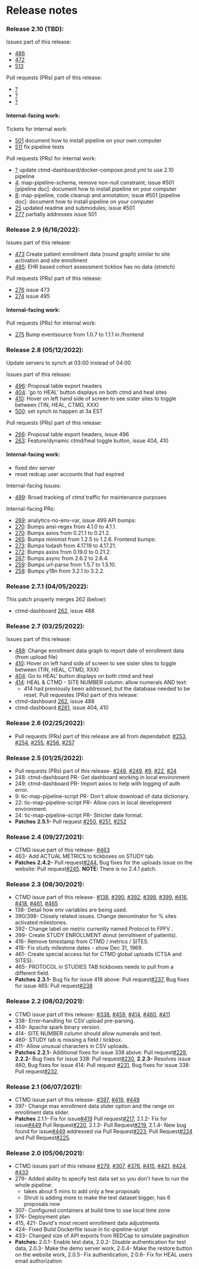 # Release notes

### Release 2.10 (TBD):

Issues part of this release:
* [486](https://github.com/RENCI/ctmd/issues/486)
* [472](https://github.com/RENCI/ctmd/issues/472)
* [513](https://github.com/RENCI/ctmd/issues/513)


Pull requests (PRs) part of this release:
* [?](?)
* [?](?)
* [?](?)

#### Internal-facing work:
Tickets for internal work:
* [501](https://github.com/RENCI/ctmd/issues/501) document how to install pipeline on your own computer 
* [511](https://github.com/RENCI/ctmd/issues/511) fix pipeline tests

Pull requests (PRs) for internal work:
* [?](?) update ctmd-dashboard/docker-compose.prod.yml to use 2.10 pipeline
* [4](https://github.com/RENCI/map-pipeline-schema/pull/4): map-pipeline-schema, remove non-null constraint; issue #501 [pipeline doc]: document how to install pipeline on your computer
* [8](https://github.com/RENCI/map-pipeline/pull/8): map-pipeline, code cleanup and annotation; issue #501 [pipeline doc]: document how to install pipeline on your computer
* [25](https://github.com/RENCI/tic-map-pipeline-script/pull/25) updated readme and submodules; issue #501
* [277](https://github.com/RENCI/ctmd-dashboard/pull/277) partially addresses issue 501

### Release 2.9 (6/16/2022):
Issues part of this release:
* [473](https://github.com/RENCI/ctmd/issues/473) Create patient enrollment data (round graph) similar to site activation and site enrollment
* [495](https://github.com/RENCI/ctmd/issues/495): EHR based cohort assessment tickbox has no data (stretch)

Pull requests (PRs) part of this release:

* [276](https://github.com/RENCI/ctmd-dashboard/pull/276) issue 473
* [274](https://github.com/RENCI/ctmd-dashboard/pull/274) issue 495

#### Internal-facing work:

Pull requests (PRs) for internal work:
* [275](https://github.com/RENCI/ctmd-dashboard/pull/275) Bump eventsource from 1.0.7 to 1.1.1 in /frontend


### Release 2.8 (05/12/2022):
Update servers to synch at 03:00 instead of 04:00

Issues part of this release:
* [496](https://github.com/RENCI/ctmd/issues/496): Proposal table export headers
* [404](https://github.com/RENCI/ctmd/issues/404): 'go to HEAL' button displays on both ctmd and heal sites
* [410](https://github.com/RENCI/ctmd/issues/410): Hover on left hand side of screen to see sister sites to toggle between (TIN, HEAL, CTMD, XXX) 
* [500](https://github.com/RENCI/ctmd/issues/500): set synch to happen at 3a EST

Pull requests (PRs) part of this release:
* [266](https://github.com/RENCI/ctmd-dashboard/pull/266): Proposal table export headers, issue 496
* [263](https://github.com/RENCI/ctmd-dashboard/pull/263): Feature/dynamic ctmd/heal toggle button, issue 404, 410

#### Internal-facing work:
* fixed dev server
* reset redcap user accounts that had expired

Internal-facing Issues:
* [499](https://github.com/RENCI/ctmd/issues/499): Broad tracking of ctmd traffic for maintenance purposes

Internal-facing PRs:
* [269](https://github.com/RENCI/ctmd-dashboard/pull/269): analytics-no-env-var, issue 499
API bumps:
* [270](https://github.com/RENCI/ctmd-dashboard/pull/271): Bumps ansi-regex from 4.1.0 to 4.1.1.
* [270](https://github.com/RENCI/ctmd-dashboard/pull/270): Bumps axios from 0.21.1 to 0.21.2.
* [265](https://github.com/RENCI/ctmd-dashboard/pull/265): Bumps minimist from 1.2.5 to 1.2.6.
Frontend bumps:
* [273](https://github.com/RENCI/ctmd-dashboard/pull/273): Bumps lodash from 4.17.19 to 4.17.21.
* [272](https://github.com/RENCI/ctmd-dashboard/pull/272): Bumps axios from 0.19.0 to 0.21.2.
* [267](https://github.com/RENCI/ctmd-dashboard/pull/267): Bumps async from 2.6.2 to 2.6.4.
* [259](https://github.com/RENCI/ctmd-dashboard/pull/259): Bumps url-parse from 1.5.7 to 1.5.10.
* [258](https://github.com/RENCI/ctmd-dashboard/pull/258): Bumps y18n from 3.2.1 to 3.2.2.

### Release 2.7.1 (04/05/2022):
This patch properly merges 262 (below):
* ctmd-dashboard [262](https://github.com/RENCI/ctmd-dashboard/pull/262), issue 488

### Release 2.7 (03/25/2022):
Issues part of this release:
* [488](https://github.com/RENCI/ctmd/issues/488): Change enrollment data graph to report date of enrollment data (from upload file)
* [410](https://github.com/RENCI/ctmd/issues/410): Hover on left hand side of screen to see sister sites to toggle between (TIN, HEAL, CTMD, XXX)
* [404](https://github.com/RENCI/ctmd/issues/404): Go to HEAL' button displays on both ctmd and heal 
* [414](https://github.com/RENCI/ctmd/issues/414): HEAL & CTMD - SITE NUMBER column: allow numerals AND text:
  + 414 had previously been addressed, but the database needed to be reset.
Pull requestes (PRs) part of this release: 
* ctmd-dashboard [262](https://github.com/RENCI/ctmd-dashboard/pull/262), issue 488
* ctmd-dashboard [#261](https://github.com/RENCI/ctmd-dashboard/pull/261), issue 404, 410

### Release 2.6 (02/25/2022):
* Pull requests (PRs) part of this release are all from dependabot: [#253](https://github.com/RENCI/ctmd-dashboard/pull/253), [#254](https://github.com/RENCI/ctmd-dashboard/pull/254), [#255](https://github.com/RENCI/ctmd-dashboard/pull/255), [#256](https://github.com/RENCI/ctmd-dashboard/pull/256), [#257](https://github.com/RENCI/ctmd-dashboard/pull/257) 

### Release 2.5 (01/25/2022):
* Pull requests (PRs) part of this release- [#248](https://github.com/RENCI/ctmd-dashboard/pull/248), [#249](https://github.com/RENCI/ctmd-dashboard/pull/249), [#9](https://github.com/RENCI/tic-map-pipeline-script/pull/9), [#22](https://github.com/RENCI/tic-map-pipeline-script/pull/22), [#24](https://github.com/RENCI/tic-map-pipeline-script/pull/24)
* 248: ctmd-dashboard PR- Get dashboard working in local environment
* 249: ctmd-dashboard PR- Import axios to help with logging of auth error.
* 9: tic-map-pipeline-script PR- Don't allow download of data dictionary.
* 22: tic-map-pipeline-script PR- Allow cors in local development environment.
* 24: tic-map-pipeline-script PR- Stricter date format.
* <b>Patches</b> <b>2.5.1-</b> Pull request [#250](https://github.com/RENCI/ctmd-dashboard/pull/250), [#251](https://github.com/RENCI/ctmd-dashboard/pull/251), [#252](https://github.com/RENCI/ctmd-dashboard/pull/252)

### Release 2.4 (09/27/2021):
* CTMD issue part of this release- [#463](https://github.com/RENCI/ctmd/issues/463)
* 463- Add ACTUAL METRICS to tickboxes on STUDY tab.
* <b>Patches</b> <b>2.4.2-</b> Pull request[#244](https://github.com/RENCI/ctmd-dashboard/pull/244), Bug fixes for the uploads issue on the website: Pull request[#245](https://github.com/RENCI/ctmd-dashboard/pull/245).
<b>NOTE:</b> There is no 2.4.1 patch.

### Release 2.3 (08/30/2021):
* CTMD issue part of this release- [#138](https://github.com/RENCI/ctmd/issues/138), [#390](https://github.com/RENCI/ctmd/issues/390), [#392](https://github.com/RENCI/ctmd/issues/392), [#398](https://github.com/RENCI/ctmd/issues/398), [#399](https://github.com/RENCI/ctmd/issues/399), [#416](https://github.com/RENCI/ctmd/issues/416), [#418](https://github.com/RENCI/ctmd/issues/418), [#461](https://github.com/RENCI/ctmd/issues/461), [#465](https://github.com/RENCI/ctmd/issues/465)
* 138- Detail how env variables are being used.
* 390/398- Closely related issues. Change denominator for % sites activated milestones. 
* 392- Change label on metric currently named Protocol to FPFV . 
* 399- Create STUDY ENROLLMENT donut (enrollment of patients).
* 416- Remove timestamp from CTMD / metrics / SITES.
* 418- Fix study milestone dates - show Dec 31, 1969.
* 461- Create special access list for CTMD global uploads (CTSA and SITES).
* 465- PROTOCOL in STUDIES TAB tickboxes needs to pull from a different field.
* <b>Patches</b> <b>2.3.1-</b> Bug fix for issue 418 above: Pull request[#237](https://github.com/RENCI/ctmd-dashboard/pull/237), Bug fixes for issue 465: Pull request[#238](https://github.com/RENCI/ctmd-dashboard/pull/238)

### Release 2.2 (08/02/2021):
* CTMD issue part of this release- [#338](https://github.com/RENCI/ctmd/issues/338), [#459](https://github.com/RENCI/ctmd/issues/459), [#414](https://github.com/RENCI/ctmd/issues/414), [#460](https://github.com/RENCI/ctmd/issues/460), [#411](https://github.com/RENCI/ctmd/issues/411)
* 338- Error-handling for CSV upload pre-parsing.
* 459- Apache spark binary version.
* 414- SITE NUMBER column should allow numerals and text.
* 460- STUDY tab is missing a field / tickbox.
* 411- Allow unusual characters in CSV uploads.
* <b>Patches</b> <b>2.2.1-</b> Additional fixes for issue 338 above: Pull request[#229](https://github.com/RENCI/ctmd-dashboard/pull/229), <b>2.2.2-</b> Bug fixes for issue 338: Pull request[#230](https://github.com/RENCI/ctmd-dashboard/pull/230), <b>2.2.3-</b> Resolves issue 460, Bug fixes for issue 414: Pull request [#231](https://github.com/RENCI/ctmd-dashboard/pull/231), Bug fixes for issue 338: Pull request[#232](https://github.com/RENCI/ctmd-dashboard/pull/232).

### Release 2.1 (06/07/2021):
* CTMD issue part of this release- [#397](https://github.com/RENCI/ctmd/issues/397), [#419](https://github.com/RENCI/ctmd/issues/419), [#449](https://github.com/RENCI/ctmd/issues/449)
* 397- Change max enrollment data slider option and the range on enrollment data slider.
* <b>Patches</b> 2.1.1- Fix for issue[#419](https://github.com/RENCI/ctmd/issues/419) Pull request[#217](https://github.com/RENCI/ctmd-dashboard/pull/217), 2.1.2- Fix for issue[#449](https://github.com/RENCI/ctmd/issues/449) Pull Request[#220](https://github.com/RENCI/ctmd-dashboard/pull/220), 2.1.3- Pull Request[#219](https://github.com/RENCI/ctmd-dashboard/pull/219), 2.1.4- New bug found for issue[#449](https://github.com/RENCI/ctmd/issues/449) addressed via Pull Request[#223](https://github.com/RENCI/ctmd-dashboard/pull/223), Pull Request[#224](https://github.com/RENCI/ctmd-dashboard/pull/224) and Pull Request[#225](https://github.com/RENCI/ctmd-dashboard/pull/225).

### Release 2.0 (05/06/2021):
* CTMD issues part of this release [#279](https://github.com/RENCI/ctmd/issues/279), [#307](https://github.com/RENCI/ctmd/issues/307), [#376](https://github.com/RENCI/ctmd/issues/376), [#415](https://github.com/RENCI/ctmd/issues/415), [#421](https://github.com/RENCI/ctmd/issues/421), [#424](https://github.com/RENCI/ctmd/issues/424), [#433](https://github.com/RENCI/ctmd/issues/433)
* 279- Added ability to specify test data set so you don't have to run the whole pipeline:
  * takes about 5 mins to add only a few proposals
  * Shruti is adding more to make the test dataset bigger, has 6 proposals now
* 307- Configured containers at build time to use local time zone
* 376- Deployment plan
* 415, 421- David's most recent enrollment data adjustments
* 424- Fixed Build Dockerfile issue in tic-pipeline-script
* 433- Changed size of API exports from REDCap to simulate pagination
* <b>Patches:</b> 2.0.1- Enable test data, 2.0.2- Disable authentication for test data, 2.0.3- Make the demo server work, 2.0.4- Make the restore button on the website work, 2.0.5- Fix authentication, 2.0.6- Fix for HEAL users email authorization
